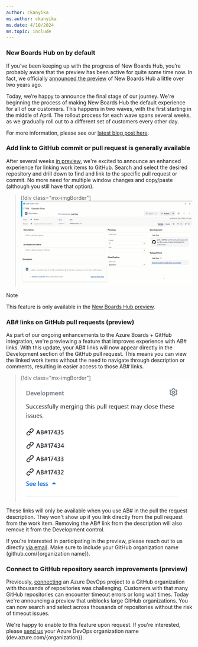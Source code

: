 ```yaml
---
author: ckanyika
ms.author: ckanyika
ms.date: 4/10/2024
ms.topic: include
---
```


### New Boards Hub on by default

If you’ve been keeping up with the progress of New Boards Hub, you’re probably aware that the preview has been active for quite some time now. In fact, we officially [announced the preview](https://devblogs.microsoft.com/devops/new-boards-hub-public-preview/) of New Boards Hub a little over two years ago.

Today, we’re happy to announce the final stage of our journey. We're beginning the process of making New Boards Hub the default experience for all of our customers. This happens in two waves, with the first starting in the middle of April. The rollout process for each wave spans several weeks, as we gradually roll out to a different set of customers every other day. 

For more information, please see our [latest blog post here](https://devblogs.microsoft.com/devops/new-boards-hub-on-as-default/).

### Add link to GitHub commit or pull request is generally available

After several weeks [in preview](/azure/devops/release-notes/2024/sprint-234-update#azure-boards-1), we're excited to announce an enhanced experience for linking work items to GitHub. Search and select the desired repository and drill down to find and link to the specific pull request or commit. No more need for multiple window changes and copy/paste (although you still have that option).

> [!div class="mx-imgBorder"]
> ![Gif to demo Add link improvements.](../../media/237-boards-01.gif "gif to Add link improvements")

> [!NOTE]
> This feature is only available in the [New Boards Hub preview](/azure/devops/release-notes/2022/sprint-202-update#new-boards-hubs-now-available-in-public-preview).


### AB# links on GitHub pull requests (preview)

As part of our ongoing enhancements to the Azure Boards + GitHub integration, we're previewing a feature that improves experience with AB# links. With this update, your AB# links will now appear directly in the Development section of the GitHub pull request. This means you can view the linked work items without the need to navigate through description or comments, resulting in easier access to those AB# links.

> [!div class="mx-imgBorder"]
> ![Screenshots of AB# links.](../../media/237-boards-01.png "Screenshots of AB# links.")

These links will only be available when you use AB# in the pull the request description. They won't show up if you link directly from the pull request from the work item. Removing the AB# link from the description will also remove it from the Development control.

If you're interested in participating in the preview, please reach out to us directly [via email](mailto:dahellem@microsoft.com). Make sure to include your GitHub organization name (github.com/{organization name}). 


### Connect to GitHub repository search improvements (preview)

Previously, [connecting](/azure/devops/boards/github/connect-to-github) an Azure DevOps project to a GitHub organization with thousands of repositories was challenging. Customers with that many GitHub repositories can encounter timeout errors or long wait times. Today we're announcing a preview that unblocks large GitHub organizations. You can now search and select across thousands of repositories without the risk of timeout issues.

We're happy to enable to this feature upon request. If you're interested, please [send us](mailto:dahellem@microsoft.com) your Azure DevOps organization name (dev.azure.com/{organization}).